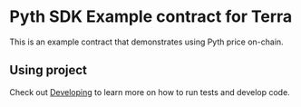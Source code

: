 # Pyth SDK Example contract for Terra

This is an example contract that demonstrates using Pyth price on-chain. 

## Using project

Check out [Developing](./Developing.md) to learn
more on how to run tests and develop code.
